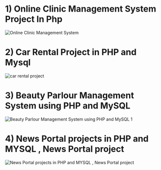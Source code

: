 
# 1) Online Clinic Management System Project In Php



![Online Clinic Management System](https://user-images.githubusercontent.com/32854050/87803549-e7336500-c852-11ea-8aec-2a9449b745da.jpg)



# 2) Car Rental Project in PHP and Mysql

![car rental project](https://user-images.githubusercontent.com/32854050/87809445-b572cc00-c85b-11ea-9a90-9ee69cff0ae9.jpg)



# 3) Beauty Parlour Management System using PHP and MySQL

![Beauty Parlour Management System using PHP and MySQL 1](https://user-images.githubusercontent.com/32854050/87810441-48603600-c85d-11ea-8cae-20f7f129b0a6.jpg)


# 4) News Portal projects in PHP and MYSQL , News Portal project

![News Portal projects in PHP and MYSQL , News Portal project](https://user-images.githubusercontent.com/32854050/87811093-6712fc80-c85e-11ea-8ade-5eae0a5cc5ae.jpg)

